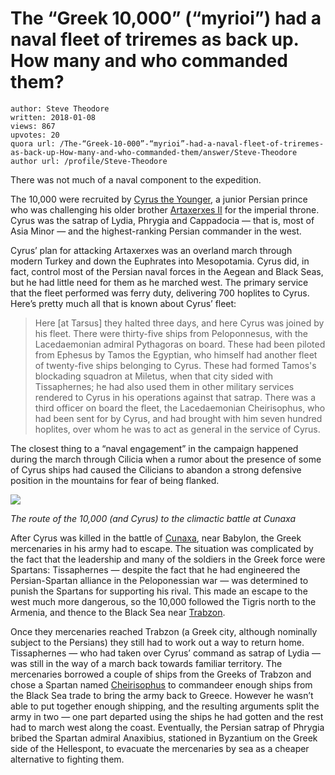 # The “Greek 10,000” (“myrioi”) had a naval fleet of triremes as back up. How many and who commanded them?

	author: Steve Theodore
	written: 2018-01-08
	views: 867
	upvotes: 20
	quora url: /The-“Greek-10-000”-“myrioi”-had-a-naval-fleet-of-triremes-as-back-up-How-many-and-who-commanded-them/answer/Steve-Theodore
	author url: /profile/Steve-Theodore


There was not much of a naval component to the expedition.

The 10,000 were recruited by [Cyrus the Younger](https://en.wikipedia.org/wiki/Cyrus_the_Younger), a junior Persian prince who was challenging his older brother [Artaxerxes II](https://en.wikipedia.org/wiki/Artaxerxes_II_of_Persia) for the imperial throne. Cyrus was the satrap of Lydia, Phrygia and Cappadocia — that is, most of Asia Minor — and the highest-ranking Persian commander in the west.

Cyrus’ plan for attacking Artaxerxes was an overland march through modern Turkey and down the Euphrates into Mesopotamia. Cyrus did, in fact, control most of the Persian naval forces in the Aegean and Black Seas, but he had little need for them as he marched west. The primary service that the fleet performed was ferry duty, delivering 700 hoplites to Cyrus. Here’s pretty much all that is known about Cyrus’ fleet:

> Here [at Tarsus] they halted three days, and here Cyrus was joined by his fleet. There were thirty-five ships from Peloponnesus, with the Lacedaemonian admiral Pythagoras on board. These had been piloted from Ephesus by Tamos the Egyptian, who himself had another fleet of twenty-five ships belonging to Cyrus. These had formed Tamos's blockading squadron at Miletus, when that city sided with Tissaphernes; he had also used them in other military services rendered to Cyrus in his operations against that satrap. There was a third officer on board the fleet, the Lacedaemonian Cheirisophus, who had been sent for by Cyrus, and had brought with him seven hundred hoplites, over whom he was to act as general in the service of Cyrus.

The closest thing to a “naval engagement” in the campaign happened during the march through Cilicia when a rumor about the presence of some of Cyrus ships had caused the Cilicians to abandon a strong defensive position in the mountains for fear of being flanked.

![](https://qph.fs.quoracdn.net/main-qimg-2234ba82ee61a1db4b24420817a2c734)

_The route of the 10,000 (and Cyrus) to the climactic battle at Cunaxa_ 

After Cyrus was killed in the battle of [Cunaxa](https://www.britannica.com/event/Battle-of-Cunaxa), near Babylon, the Greek mercenaries in his army had to escape. The situation was complicated by the fact that the leadership and many of the soldiers in the Greek force were Spartans: Tissaphernes — despite the fact that he had engineered the Persian-Spartan alliance in the Peloponessian war — was determined to punish the Spartans for supporting his rival. This made an escape to the west much more dangerous, so the 10,000 followed the Tigris north to the Armenia, and thence to the Black Sea near [Trabzon](https://en.wikipedia.org/wiki/Trabzon).

Once they mercenaries reached Trabzon (a Greek city, although nominally subject to the Persians) they still had to work out a way to return home. Tissaphernes — who had taken over Cyrus’ command as satrap of Lydia — was still in the way of a march back towards familiar territory. The mercenaries borrowed a couple of ships from the Greeks of Trabzon and chose a Spartan named [Cheirisophus](https://en.wikipedia.org/wiki/Cheirisophus_(general)) to commandeer enough ships from the Black Sea trade to bring the army back to Greece. However he wasn’t able to put together enough shipping, and the resulting arguments split the army in two — one part departed using the ships he had gotten and the rest had to march west along the coast. Eventually, the Persian satrap of Phrygia bribed the Spartan admiral Anaxibius, stationed in Byzantium on the Greek side of the Hellespont, to evacuate the mercenaries by sea as a cheaper alternative to fighting them.

